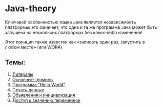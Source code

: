 # Java-theory
Ключевой особенностью языка Java является независимость платформы: это означает, что одна и та же программа Java может быть запущена на нескольких платформах без каких-либо изменений! 

Этот принцип также известен как «записать один раз, запустить в любом месте» (или WORA)

## Темы:

1. [Литералы]()
2. [Основные термины]()
3. [Программа "Hello World"]()
4. [Печать данных]()
5. [Объявления и инициализация]()
6. [Доступ к значению переменной]()
